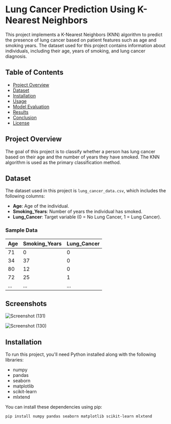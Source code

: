 # Lung Cancer Prediction Using K-Nearest Neighbors

This project implements a K-Nearest Neighbors (KNN) algorithm to predict the presence of lung cancer based on patient features such as age and smoking years. The dataset used for this project contains information about individuals, including their age, years of smoking, and lung cancer diagnosis.

## Table of Contents

- [Project Overview](#project-overview)
- [Dataset](#dataset)
- [Installation](#installation)
- [Usage](#usage)
- [Model Evaluation](#model-evaluation)
- [Results](#results)
- [Conclusion](#conclusion)
- [License](#license)

## Project Overview

The goal of this project is to classify whether a person has lung cancer based on their age and the number of years they have smoked. The KNN algorithm is used as the primary classification method.

## Dataset

The dataset used in this project is `lung_cancer_data.csv`, which includes the following columns:

- **Age**: Age of the individual.
- **Smoking_Years**: Number of years the individual has smoked.
- **Lung_Cancer**: Target variable (0 = No Lung Cancer, 1 = Lung Cancer).

### Sample Data

| Age | Smoking_Years | Lung_Cancer |
|-----|---------------|-------------|
| 71  | 0             | 0           |
| 34  | 37            | 0           |
| 80  | 12            | 0           |
| 72  | 25            | 1           |
| ... | ...           | ...         |


## Screenshots

![Screenshot (131)](https://github.com/user-attachments/assets/1b551dc6-6b6c-4387-b740-06ebb78e9fec)





![Screenshot (130)](https://github.com/user-attachments/assets/f5a352a6-5181-482c-88a9-4c7136927de5)








## Installation

To run this project, you'll need Python installed along with the following libraries:

- numpy
- pandas
- seaborn
- matplotlib
- scikit-learn
- mlxtend

You can install these dependencies using pip:

```bash
pip install numpy pandas seaborn matplotlib scikit-learn mlxtend
